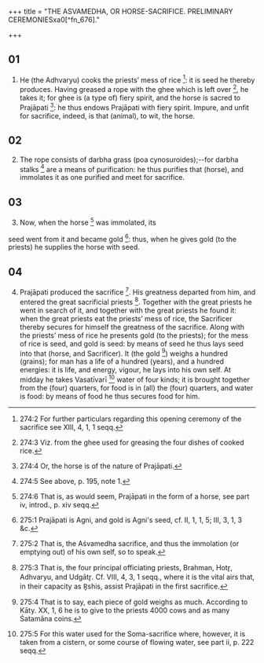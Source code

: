 +++
title = "THE ASVAMEDHA, OR HORSE-SACRIFICE. PRELIMINARY CEREMONIESxa0[^fn_676]."

+++


## 01
1. He (the Adhvaryu) cooks the priests’ mess of rice [^fn_677]: it is seed he thereby produces. Having greased a rope with the ghee which is left over [^fn_678], he takes it; for ghee is (a type of) fiery spirit, and the horse is sacred to Prajāpati [^fn_679]: he thus endows Prajāpati with fiery spirit. Impure, and unfit for sacrifice, indeed, is that (animal), to wit, the horse.

[^fn_677]: 274:2 For further particulars regarding this opening ceremony of the sacrifice see XIII, 4, 1, 1 seqq.

[^fn_678]: 274:3 Viz. from the ghee used for greasing the four dishes of cooked rice.

[^fn_679]: 274:4 Or, the horse is of the nature of Prajāpati.

## 02
2. The rope consists of darbha grass (poa cynosuroides);--for darbha stalks [^fn_680] are a means of purification: he thus purifies that (horse), and immolates it as one purified and meet for sacrifice.

[^fn_680]: 274:5 See above, p. 195, note 1.

## 03
3. Now, when the horse [^fn_681] was immolated, its

[^fn_681]: 274:6 That is, as would seem, Prajāpati in the form of a horse, see part iv, introd., p. xiv seqq.

seed went from it and became gold [^fn_682]: thus, when he gives gold (to the priests) he supplies the horse with seed.

[^fn_682]: 275:1 Prajāpati is Agni, and gold is Agni's seed, cf. II, 1, 1, 5; III, 3, 1, 3 &c.

## 04
4. Prajāpati produced the sacrifice [^fn_683]. His greatness departed from him, and entered the great sacrificial priests [^fn_684]. Together with the great priests he went in search of it, and together with the great priests he found it: when the great priests eat the priests’ mess of rice, the Sacrificer thereby secures for himself the greatness of the sacrifice. Along with the priests’ mess of rice he presents gold (to the priests); for the mess of rice is seed, and gold is seed: by means of seed he thus lays seed into that (horse, and Sacrificer). It (the gold [^fn_685]) weighs a hundred (grains); for man has a life of a hundred (years), and a hundred energies: it is life, and energy, vigour, he lays into his own self. At midday he takes Vasatīvarī [^fn_686] water of four kinds; it is brought together from the (four) quarters, for food is in (all) the (four) quarters, and water is food: by means of food he thus secures food for him.

[^fn_683]: 275:2 That is, the Aśvamedha sacrifice, and thus the immolation (or emptying out) of his own self, so to speak.

[^fn_684]: 275:3 That is, the four principal officiating priests, Brahman, Hotr̥, Adhvaryu, and Udgātr̥. Cf. VIII, 4, 3, 1 seqq., where it is the vital airs that, in their capacity as R̥shis, assist Prajāpati in the first sacrifice.

[^fn_685]: 275:4 That is to say, each piece of gold weighs as much. According to Kāty. XX, 1, 6 he is to give to the priests 4000 cows and as many Śatamāna coins.

[^fn_686]: 275:5 For this water used for the Soma-sacrifice where, however, it is taken from a cistern, or some course of flowing water, see part ii, p. 222 seqq.

